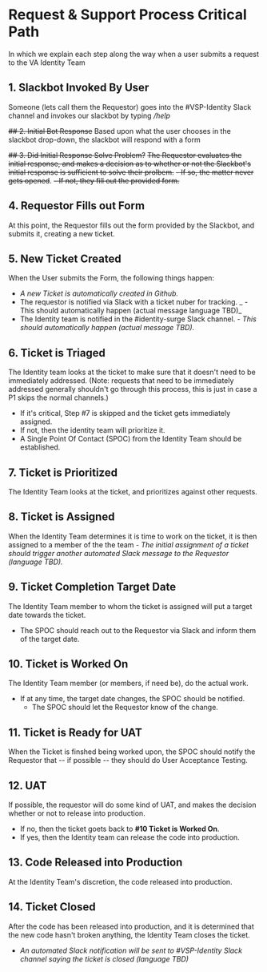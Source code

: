# Request & Support Process Critical Path

In which we explain each step along the way when a user submits a request to the VA Identity Team

## 1. Slackbot Invoked By User
Someone (lets call them the Requestor) goes into the #VSP-Identity Slack channel and invokes our slackbot by typing _/help_

~~## 2. Initial Bot Response~~
Based upon what the user chooses in the slackbot drop-down, the slackbot will respond with a form

~~## 3. Did Initial Response Solve Problem?~~
~~The Requestor evaluates the initial response, and makes a decision as to whether or not the Slackbot's initial response is sufficient to solve their prolbem.~~ 
~~- If so, the matter never gets opened~~.
~~- If not, they fill out the provided form.~~

## 4. Requestor Fills out Form
At this point, the Requestor fills out the form provided by the Slackbot, and submits it, creating a new ticket.

## 5. New Ticket Created
When the User submits the Form, the following things happen:
- _A new Ticket is automatically created in Github._
- The requestor is notified via Slack with a ticket nuber for tracking.
 _ - This should automatically happen (actual message language TBD)_
- The Identity team is notified in the #identity-surge Slack channel.
  _- This should automatically happen (actual message TBD)._

## 6. Ticket is Triaged
The Identity team looks at the ticket to make sure that it doesn't need to be immediately addressed.  (Note: requests that need to be immediately addressed generally shouldn't go through this process, this is just in case a P1 skips the normal channels.)
- If it's critical, Step #7 is skipped and the ticket gets immediately assigned. 
- If not, then the identity team will prioritize it.
- A Single Point Of Contact (SPOC) from the Identity Team should be established.

## 7. Ticket is Prioritized
The Identity Team looks at the ticket, and prioritizes against other requests.

## 8. Ticket is Assigned
When the Identity Team determines it is time to work on the ticket, it is then assigned to a member of the the team
_- The initial assignment of a ticket should trigger another automated Slack message to the Requestor (language TBD)._

## 9. Ticket Completion Target Date
The Identity Team member to whom the ticket is assigned will put a target date towards the ticket.
- The SPOC should reach out to the Requestor via Slack and inform them of the target date.

## 10. Ticket is Worked On
The Identity Team member (or members, if need be), do the actual work. 
- If at any time, the target date changes, the SPOC should be notified.
  - The SPOC should let the Requestor know of the change.
 
## 11. Ticket is Ready for UAT
When the Ticket is finshed being worked upon, the SPOC should notify the Requestor that -- if possible -- they should do User Acceptance Testing.

## 12. UAT
If possible, the requestor will do some kind of UAT, and makes the decision whether or not to release into production.
- If no, then the ticket goets back to **#10 Ticket is Worked On**.
- If yes, then the Identity team can release the code into production.

## 13. Code Released into Production
At the Identity Team's discretion, the code released into production.

## 14. Ticket Closed
After the code has been released into production, and it is determined that the new code hasn't broken anything, the Identity Team closes the ticket.
- _An automated Slack notification will be sent to #VSP-Identity Slack channel saying the ticket is closed (language TBD)_


